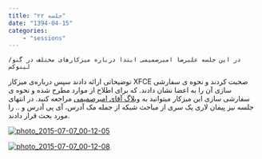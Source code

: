 ```yaml
---
title: "جلسه ۲۲"
date: "1394-04-15"
categories:
    - "sessions"
---
```

    در این جلسه علیرضا امیرصمیمی ابتدا درباره میزکارهای مختلف در گنو/لینوکس
توضیحاتی ارائه دادند سپس درباره‌ی میزکار XFCE صحبت کردند و نحوه ی سفارشی سازی
آن را به اعضا نشان دادند. که برای اطلاح از موارد مطرح شده و نحوه ی سفارشی سازی
این میزکار میتوانید به [وبلاگ آقای امیرصمیمی](http://amirsamimi.mihanblog.com)
مراجعه کنید. در انتهای جلسه نیز پیمان لاری یک سری از مباحث شبکه از جمله مک
آدرس، آی پی آدرس و .. را مورد بحث قرار دادند.

[![photo_2015-07-07_00-12-05](../../img/7fea31a4-fdbb-11e6-86dd-a088b4d860141488289242.8145332.jpg)](img/7fea31a4-fdbb-11e6-86dd-a088b4d860141488289242.8145332.jpg)

[![photo_2015-07-07_00-12-08](../../img/7fea3370-fdbb-11e6-86dd-a088b4d860141488289242.8145635.jpg)](img/7fea3370-fdbb-11e6-86dd-a088b4d860141488289242.8145635.jpg)
